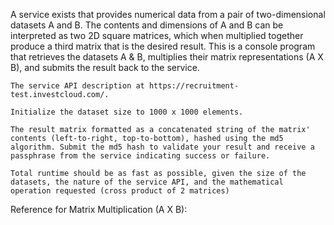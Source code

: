 A service exists that provides numerical data from a pair of two-dimensional datasets A and B. The contents and dimensions of A and B can be interpreted as two 2D square matrices, which when multiplied together produce a third matrix that is the desired result.
This is a console program that retrieves the datasets A & B, multiplies their matrix representations (A X B), and submits the result back to the service.

    The service API description at https://recruitment-test.investcloud.com/.
    
    Initialize the dataset size to 1000 x 1000 elements. 
    
    The result matrix formatted as a concatenated string of the matrix' contents (left-to-right, top-to-bottom), hashed using the md5 algorithm. Submit the md5 hash to validate your result and receive a passphrase from the service indicating success or failure.
    
    Total runtime should be as fast as possible, given the size of the datasets, the nature of the service API, and the mathematical operation requested (cross product of 2 matrices)

    

Reference for Matrix Multiplication (A X B):

